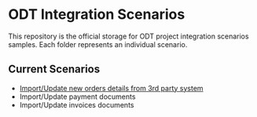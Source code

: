 # ODT Integration Scenarios

This repository is the official storage for ODT project integration scenarios samples. Each folder represents an individual scenario.

## Current Scenarios

* [Import/Update new orders details from 3rd party system](/vc-odt-orders/README.md)
* Import/Update payment documents
* Import/Update invoices documents
